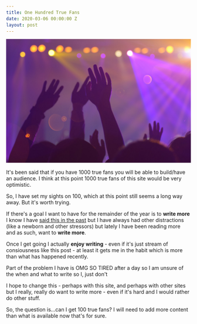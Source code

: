 ```yaml
---
title: One Hundred True Fans
date: 2020-03-06 00:00:00 Z
layout: post
---
```


![group](/images/group.jpg)

It's been said that if you have 1000 true fans you will be able to build/have an audience. I think at this point 1000 true fans of this site would be very optimistic.

So, I have set my sights on 100, which at this point still seems a long way away. But it's worth trying.

If there's a goal I want to have for the remainder of the year is to **write more** I know I have [said this in the past](https://jim.am/one-million-words/) but I have always had other distractions (like a newborn and other stressors) but lately I have been reading more and as such, want to **write more**.

Once I get going I actually **enjoy writing** - even if it's just stream of consiousness like this post - at least it gets me in the habit which is more than what has happened recently.

Part of the problem I have is OMG SO TIRED after a day so I am unsure of the when and what to write so I, just don't

I hope to change this - perhaps with this site, and perhaps with other sites but I really, really do want to write more - even if it's hard and I would rather do other stuff.

So, the question is...can I get 100 true fans? I will need to add more content than what is available now that's for sure.



